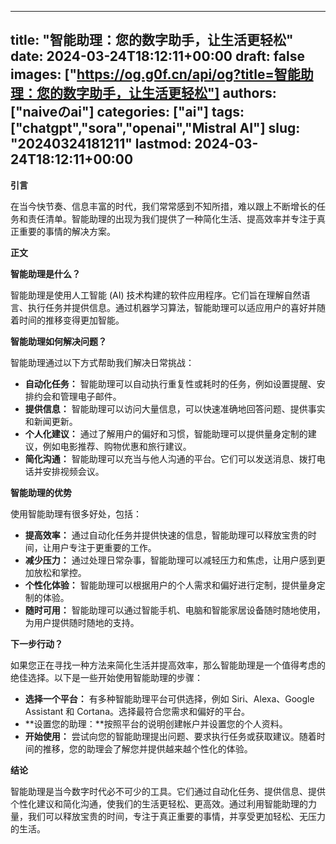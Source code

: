 
---
title: "智能助理：您的数字助手，让生活更轻松"
date: 2024-03-24T18:12:11+00:00
draft: false
images: ["https://og.g0f.cn/api/og?title=智能助理：您的数字助手，让生活更轻松"]
authors: ["naiveのai"]
categories: ["ai"]
tags: ["chatgpt","sora","openai","Mistral AI"]
slug: "20240324181211"
lastmod: 2024-03-24T18:12:11+00:00
---
**引言**

在当今快节奏、信息丰富的时代，我们常常感到不知所措，难以跟上不断增长的任务和责任清单。智能助理的出现为我们提供了一种简化生活、提高效率并专注于真正重要的事情的解决方案。

**正文**

**智能助理是什么？**

智能助理是使用人工智能 (AI) 技术构建的软件应用程序。它们旨在理解自然语言、执行任务并提供信息。通过机器学习算法，智能助理可以适应用户的喜好并随着时间的推移变得更加智能。

**智能助理如何解决问题？**

智能助理通过以下方式帮助我们解决日常挑战：

* **自动化任务：** 智能助理可以自动执行重复性或耗时的任务，例如设置提醒、安排约会和管理电子邮件。
* **提供信息：** 智能助理可以访问大量信息，可以快速准确地回答问题、提供事实和新闻更新。
* **个人化建议：** 通过了解用户的偏好和习惯，智能助理可以提供量身定制的建议，例如电影推荐、购物优惠和旅行建议。
* **简化沟通：** 智能助理可以充当与他人沟通的平台。它们可以发送消息、拨打电话并安排视频会议。

**智能助理的优势**

使用智能助理有很多好处，包括：

* **提高效率：** 通过自动化任务并提供快速的信息，智能助理可以释放宝贵的时间，让用户专注于更重要的工作。
* **减少压力：** 通过处理日常杂事，智能助理可以减轻压力和焦虑，让用户感到更加放松和掌控。
* **个性化体验：** 智能助理可以根据用户的个人需求和偏好进行定制，提供量身定制的体验。
* **随时可用：** 智能助理可以通过智能手机、电脑和智能家居设备随时随地使用，为用户提供随时随地的支持。

**下一步行动？**

如果您正在寻找一种方法来简化生活并提高效率，那么智能助理是一个值得考虑的绝佳选择。以下是一些开始使用智能助理的步骤：

* **选择一个平台：** 有多种智能助理平台可供选择，例如 Siri、Alexa、Google Assistant 和 Cortana。选择最符合您需求和偏好的平台。
* **设置您的助理：**按照平台的说明创建帐户并设置您的个人资料。
* **开始使用：** 尝试向您的智能助理提出问题、要求执行任务或获取建议。随着时间的推移，您的助理会了解您并提供越来越个性化的体验。

**结论**

智能助理是当今数字时代必不可少的工具。它们通过自动化任务、提供信息、提供个性化建议和简化沟通，使我们的生活更轻松、更高效。通过利用智能助理的力量，我们可以释放宝贵的时间，专注于真正重要的事情，并享受更加轻松、无压力的生活。